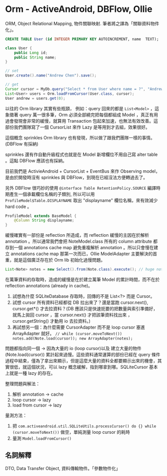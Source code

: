 # Orm - ActiveAndroid, DBFlow, Ollie

ORM, Object Relational Mapping, 物件關聯映射. 筆者將之譯為「關聯資料物件化」。

```sql
CREATE TABLE User (id INTEGER PRIMARY KEY AUTOINCREMENT, name  TEXT);
```

```java
class User {
    public Long id;
    public String name;
}

// set
User.create().name("Andrew Chen").save();

// get
Cursor cursor = MyDb.query("Select * from User where name = ?", "Andrew Chen");
List<User> users = Orm.loadFromCursor(User.class, cursor);
User andrew = users.get(0);
```

以往的 Orm library 其實有些瓶頸，
例如：query 回來的都是 `List<Model>` ，這象徵著 query 萬一很多筆，Orm 必須全部繞完把每個都組成 Model ，真正有用過會發現會非常的緩慢，就算用 Transaction 包起來加速，也無法有效改善。這部份我們團隊寫了一個 CursorList 來作 Lazy 是等用到才去組，效果很好。

這個概念 sprinkles Orm library 也有發現，所以做了跟我們團隊一樣的事情。(DBFlow 有採納)

sprinkles 還有作自動升級程式也就是在 Model 新增欄位不用自己寫 alter table 。這點 DBFlow 應該也有採納。

目前我們是 ActivieAndroid + CursorList + EventBus 來作 Observing model，是由於開發時沒有 sprinkles 與 DBFlow，到現在已經沒法方便轉過去了。

另外 DBFlow 很巧妙的使用 `@interface Table RetentionPolicy.SOURCE` 編譯時期產生一個承載欄位名稱的子類別, 所以可以用 `ProfileModel$Table.DISPLAYNAME` 取出 "displayname" 欄位名稱，來有效減少 hard code 。

```java
ProfileModel extends BaseModel {
    @Column String displayname;
}
```

緩慢確實有一部份是 reflection 所造成，而 reflection 緩慢的主因在於解析 annotation 。所以通常我們會把 NoteModel.class 所有的 column attribute 都存到一個 annotations cache map 避免重複解析 annotation 。所以只會慢在建立 annotations cache map 那第一次而已，Ollie ModelAdapter 主要解決的首重，就是這個廣泛存在於 Orm lib 初始化過慢問題。

```java
List<Note> notes = new Select().from(Note.class).execute(); // huge notes
```

在萬筆資料的存取時，造成的緩慢是在於建立萬筆 Model 的累計時間，而不在於 reflection annotations (already in cache)。

1. 試想為什麼 SQLiteDatabase 存取時，回傳的不是 List<?> 而是 Cursor。 
2. 試想 cursor 所有資料已經都從 DB 拉出來了？還是當跑 cursor.next(), cursor.get*() 才去拉資料？(DB 應該只是快速扼要的把數量與索引準備好，就馬上拋回 cursor ，當 cursor.next() 才把該筆資料找出來 ，cursor.getString() 才動用 io 去拉資料。)
3. 再試想另一個：為什麼需要 CursorAdapter 而不是 loop cursor 塞進 ArrayAdapter 就好。 `// while (cursor.moveToNext()) notes.add(Note.load(cursor)); new ArrayAdapter(notes);`

問題都指向同一個 -> 因為大量的 io (loop cursor)以及 建立大量的物件(Note.load(cursor)) 累計起來過慢。這些資料通常運算的部份已經在 query 條件過程中結束，僅為了拿出來顯示，但是這麼大量的資料全都要顯示出來的機會，其實很低，就這個狀況，可以 lazy 概念緩解，指到哪拿到哪。SQLiteCursor 基本上就是一種 lazy 的存在。

整理問題與解法：

1. 解析 annotation -> cache
2. loop cursor -> lazy
3. load from cursor -> lazy

量測方法：

1. 把 `com.activeandroid.util.SQLiteUtils.processCursor() do {} while (cursor.moveToNext())` 做空，單純測量 loop cursor 的耗時
2. 量測 `Model.loadFromCursor()`

## 名詞解釋

DTO, Data Transfer Object, 資料傳輸物件。「參數物件化」